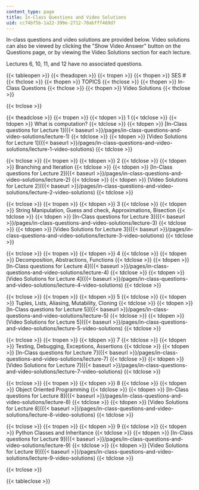 ```yaml
---
content_type: page
title: In-Class Questions and Video Solutions
uid: cc74bf5b-1a22-399e-2712-70abfff469d7
---
```


In-class questions and video solutions are provided below. Video solutions can also be viewed by clicking the "Show Video Answer" button on the Questions page, or by viewing the Video Solutions section for each lecture.

Lectures 6, 10, 11, and 12 have no associated questions.

{{< tableopen >}}
{{< theadopen >}}
{{< tropen >}}
{{< thopen >}}
SES #
{{< thclose >}}
{{< thopen >}}
TOPICS
{{< thclose >}}
{{< thopen >}}
In-Class Questions
{{< thclose >}}
{{< thopen >}}
Video Solutions
{{< thclose >}}

{{< trclose >}}

{{< theadclose >}}
{{< tropen >}}
{{< tdopen >}}
1
{{< tdclose >}}
{{< tdopen >}}
What is computation?
{{< tdclose >}}
{{< tdopen >}}
[In-Class questions for Lecture 1]({{< baseurl >}}/pages/in-class-questions-and-video-solutions/lecture-1)
{{< tdclose >}}
{{< tdopen >}}
[Video Solutions for Lecture 1]({{< baseurl >}}/pages/in-class-questions-and-video-solutions/lecture-1-video-solutions)
{{< tdclose >}}

{{< trclose >}}
{{< tropen >}}
{{< tdopen >}}
2
{{< tdclose >}}
{{< tdopen >}}
Branching and Iteration
{{< tdclose >}}
{{< tdopen >}}
[In-Class questions for Lecture 2]({{< baseurl >}}/pages/in-class-questions-and-video-solutions/lecture-2)
{{< tdclose >}}
{{< tdopen >}}
[Video Solutions for Lecture 2]({{< baseurl >}}/pages/in-class-questions-and-video-solutions/lecture-2-video-solutions)
{{< tdclose >}}

{{< trclose >}}
{{< tropen >}}
{{< tdopen >}}
3
{{< tdclose >}}
{{< tdopen >}}
String Manipulation, Guess and check, Approximations, Bisection
{{< tdclose >}}
{{< tdopen >}}
[In-Class questions for Lecture 3]({{< baseurl >}}/pages/in-class-questions-and-video-solutions/lecture-3)
{{< tdclose >}}
{{< tdopen >}}
[Video Solutions for Lecture 3]({{< baseurl >}}/pages/in-class-questions-and-video-solutions/lecture-3-video-solutions)
{{< tdclose >}}

{{< trclose >}}
{{< tropen >}}
{{< tdopen >}}
4
{{< tdclose >}}
{{< tdopen >}}
Decomposition, Abstractions, Functions
{{< tdclose >}}
{{< tdopen >}}
[In-Class questions for Lecture 4]({{< baseurl >}}/pages/in-class-questions-and-video-solutions/lecture-4)
{{< tdclose >}}
{{< tdopen >}}
[Video Solutions for Lecture 4]({{< baseurl >}}/pages/in-class-questions-and-video-solutions/lecture-4-video-solutions)
{{< tdclose >}}

{{< trclose >}}
{{< tropen >}}
{{< tdopen >}}
5
{{< tdclose >}}
{{< tdopen >}}
Tuples, Lists, Aliasing, Mutability, Cloning
{{< tdclose >}}
{{< tdopen >}}
[In-Class questions for Lecture 5]({{< baseurl >}}/pages/in-class-questions-and-video-solutions/lecture-5)
{{< tdclose >}}
{{< tdopen >}}
[Video Solutions for Lecture 5]({{< baseurl >}}/pages/in-class-questions-and-video-solutions/lecture-5-video-solutions)
{{< tdclose >}}

{{< trclose >}}
{{< tropen >}}
{{< tdopen >}}
7
{{< tdclose >}}
{{< tdopen >}}
Testing, Debugging, Exceptions, Assertions
{{< tdclose >}}
{{< tdopen >}}
[In-Class questions for Lecture 7]({{< baseurl >}}/pages/in-class-questions-and-video-solutions/lecture-7)
{{< tdclose >}}
{{< tdopen >}}
[Video Solutions for Lecture 7]({{< baseurl >}}/pages/in-class-questions-and-video-solutions/lecture-7-video-solutions)
{{< tdclose >}}

{{< trclose >}}
{{< tropen >}}
{{< tdopen >}}
8
{{< tdclose >}}
{{< tdopen >}}
Object Oriented Programming
{{< tdclose >}}
{{< tdopen >}}
[In-Class questions for Lecture 8]({{< baseurl >}}/pages/in-class-questions-and-video-solutions/lecture-8)
{{< tdclose >}}
{{< tdopen >}}
[Video Solutions for Lecture 8]({{< baseurl >}}/pages/in-class-questions-and-video-solutions/lecture-8-video-solutions)
{{< tdclose >}}

{{< trclose >}}
{{< tropen >}}
{{< tdopen >}}
9
{{< tdclose >}}
{{< tdopen >}}
Python Classes and Inheritance
{{< tdclose >}}
{{< tdopen >}}
[In-Class questions for Lecture 9]({{< baseurl >}}/pages/in-class-questions-and-video-solutions/lecture-9)
{{< tdclose >}}
{{< tdopen >}}
[Video Solutions for Lecture 9]({{< baseurl >}}/pages/in-class-questions-and-video-solutions/lecture-9-video-solutions)
{{< tdclose >}}

{{< trclose >}}

{{< tableclose >}}